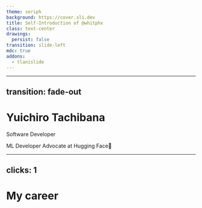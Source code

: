 ```yaml
---
theme: seriph
background: https://cover.sli.dev
title: Self-Introduction of @whitphx
class: text-center
drawings:
  persist: false
transition: slide-left
mdc: true
addons:
  - tlanislide
---
```


---

## transition: fade-out

# Yuichiro Tachibana

Software Developer

ML Developer Advocate at Hugging Face🤗

---

## clicks: 1

# My career

<SlidevTlanislide id="career-timeline" />
